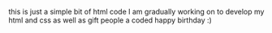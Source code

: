 this is just a simple bit of html code I am gradually working on to develop my html and css as well as gift people a coded happy birthday :)

